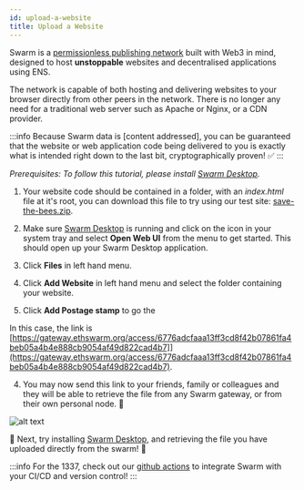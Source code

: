 ```yaml
---
id: upload-a-website
title: Upload a Website
---
```


Swarm is a [permissionless publishing network]() built with Web3 in mind, designed to host **unstoppable** websites and decentralised applications using ENS.

The network is capable of both hosting and delivering websites to your browser directly from other peers in the network. There is no longer any need for a traditional web server such as Apache or Nginx, or a CDN provider.

:::info
Because Swarm data is [content addressed], you can be guaranteed that the website or web application code being delivered to you is exactly what is intended right down to the last bit, cryptographically proven! ✅
:::

*Prerequisites: To follow this tutorial, please install [Swarm Desktop]().*

1. Your website code should be contained in a folder, with an *index.html* file at it's root, you can download this file to try using our test site: [save-the-bees.zip]().

2. Make sure [Swarm Desktop]() is running and click on the icon in your system tray and select **Open Web UI** from the menu to get started. This should open up your Swarm Desktop application.

<!-- picture of open desktop working correctly http://localhost:3000/dashboard/?#/ -->

3. Click **Files** in left hand menu.

<!-- picture of open desktop working correctly http://localhost:3000/dashboard/?#/files/upload -->

4. Click **Add Website** in left hand menu and select the folder containing your website.

<!-- select test site  -->

5. Click **Add Postage stamp** to go the

In this case, the link is [https://gateway.ethswarm.org/access/6776adcfaaa13ff3cd8f42b07861fa4beb05a4b4e888cb9054af49d822cad4b7]](https://gateway.ethswarm.org/access/6776adcfaaa13ff3cd8f42b07861fa4beb05a4b4e888cb9054af49d822cad4b7).

4. You may now send this link to your friends, family or colleagues and they will be able to retrieve the file from any Swarm gateway, or from their own personal node. 🎉

![alt text](/img/gateway-5.png "Click 'Add a File'.")

🐝  Next, try installing [Swarm Desktop](), and retrieving the file you have uploaded directly from the swarm! 🐝

:::info
For the 1337, check out our [github actions]() to integrate Swarm with your CI/CD and version control!
:::
